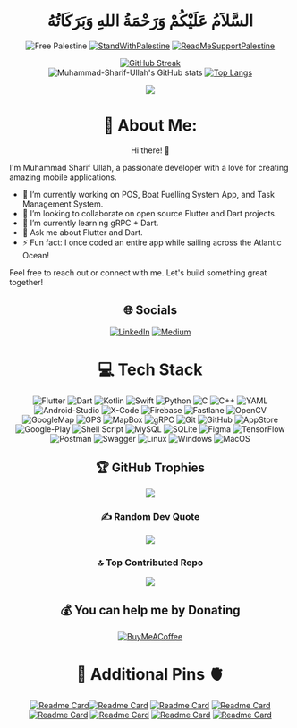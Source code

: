 <h1 align=center> السَّلاَمُ عَلَيْكُمْ وَرَحْمَةُ اللهِ وَبَرَكَاتُهُ </h1>

<div align=center> 
 
![Free Palestine](https://img.shields.io/badge/FreePalestine-%F0%9F%87%B5%F0%9F%87%B8%20Tech_For_Palestine-D83838?labelColor=01B861&color=D83838&link=https%3A%2F%2Ftechforpalestine.org%2Flearn-more)
[![StandWithPalestine](https://raw.githubusercontent.com/Safouene1/support-palestine-banner/master/StandWithPalestine.svg)](https://techforpalestine.org/learn-more)
 [![ReadMeSupportPalestine](https://raw.githubusercontent.com/Safouene1/support-palestine-banner/master/banner-support.svg)](https://github.com/Safouene1/support-palestine-banner)
 
 [![GitHub Streak](https://streak-stats.demolab.com/?user=Muhammad-Sharif-Ullah&theme=vision-friendly-dark&card_width=800)](https://github.com/Muhammad-Sharif-Ullah?tab=repositories)             
![Muhammad-Sharif-Ullah's GitHub stats](https://github-readme-stats.vercel.app/api?username=Muhammad-Sharif-Ullah&show_icons=true&count_private=true&theme=codeSTACKr&card_width=800&show=reviews,discussions_started,discussions_answered,prs_merged,prs_merged_percentage)
 [![Top Langs](https://github-readme-stats.vercel.app/api/top-langs/?username=Muhammad-Sharif-Ullah&layout=donut&theme=vision-friendly-dark&card_width=750)](https://github.com/Muhammad-Sharif-Ullah?tab=repositories)
 
 [![](https://visitcount.itsvg.in/api?id=Muhammad-Sharif-Ullah&icon=0&color=3)](https://visitcount.itsvg.in)


# 💫 About Me:
Hi there! 👋
<div align=left> 
I'm Muhammad Sharif Ullah, a passionate developer with a love for creating amazing mobile applications.

- 🔭 I’m currently working on POS, Boat Fuelling System App, and Task Management System.
- 👯 I’m looking to collaborate on open source Flutter and Dart projects.
- 🌱 I’m currently learning gRPC + Dart.
- 💬 Ask me about Flutter and Dart.
- ⚡ Fun fact: I once coded an entire app while sailing across the Atlantic Ocean!

Feel free to reach out or connect with me. Let's build something great together!
</div> 

## 🌐 Socials
[![LinkedIn](https://img.shields.io/badge/LinkedIn-%230077B5.svg?logo=linkedin&logoColor=white)](https://linkedin.com/in/https://www.linkedin.com/in/md-sharif-ullah) [![Medium](https://img.shields.io/badge/Medium-12100E?logo=medium&logoColor=white)](https://medium.com/@https://medium.com/@sharif.dev.bd) 

# 💻 Tech Stack
![Flutter](https://img.shields.io/badge/Flutter-%2302569B.svg?style=flat&logo=Flutter&logoColor=white) ![Dart](https://img.shields.io/badge/dart-%230175C2.svg?style=flat&logo=dart&logoColor=white) ![Kotlin](https://img.shields.io/badge/kotlin-%237F52FF.svg?style=flat&logo=kotlin&logoColor=white) ![Swift](https://img.shields.io/badge/swift-F54A2A?style=flat&logo=swift&logoColor=white) ![Python](https://img.shields.io/badge/python-3670A0?style=flat&logo=python&logoColor=ffdd54) ![C](https://img.shields.io/badge/c-%2300599C.svg?style=flat&logo=c&logoColor=white) ![C++](https://img.shields.io/badge/c++-%2300599C.svg?style=flat&logo=c%2B%2B&logoColor=white) ![YAML](https://img.shields.io/badge/yaml-%23ffffff.svg?style=flat&logo=yaml&logoColor=151515) ![Android-Studio](https://img.shields.io/badge/Android-Studio-3670A0?style=flat&logo=Android-Studio&logoColor=ffdd54) ![X-Code](https://img.shields.io/badge/XCode-3670A0?style=flat&logo=XCode&logoColor=ffdd54) ![Firebase](https://img.shields.io/badge/firebase-a08021?style=flat&logo=firebase&logoColor=ffcd34) ![Fastlane](https://img.shields.io/badge/Fastlane-a08021?style=flat&logo=Fastlane&logoColor=ffcd34) ![OpenCV](https://img.shields.io/badge/opencv-%23white.svg?style=flat&logo=opencv&logoColor=white) ![GoogleMap](https://img.shields.io/badge/GgoogleMap-%23fbbc04.svg?style=flat&logo=Google-Maps&logoColor=1a73e8)  ![GPS](https://img.shields.io/badge/gps-%23fbbc04.svg?style=flat&logo=gps&logoColor=1a73e8) ![MapBox](https://img.shields.io/badge/Mapbox-%23black.svg?style=flat&logo=Mapbox&logoColor=black) ![gRPC](https://img.shields.io/badge/gRPC-%23white.svg?style=flat&logo=gRPC&logoColor=white) ![Git](https://img.shields.io/badge/git-%23F05033.svg?style=flat&logo=git&logoColor=white) ![GitHub](https://img.shields.io/badge/github-%23121011.svg?style=flat&logo=github&logoColor=white) ![AppStore](https://img.shields.io/badge/AppStore-%23121011.svg?style=flat&logo=AppStore&logoColor=white)  ![Google-Play](https://img.shields.io/badge/GooglePlay-%23121011.svg?style=flat&logo=Google-Play&logoColor=blue) ![Shell Script](https://img.shields.io/badge/shell_script-%23121011.svg?style=flat&logo=gnu-bash&logoColor=white) ![MySQL](https://img.shields.io/badge/mysql-4479A1.svg?style=flat&logo=mysql&logoColor=white) ![SQLite](https://img.shields.io/badge/sqlite-%2307405e.svg?style=flat&logo=sqlite&logoColor=white) ![Figma](https://img.shields.io/badge/Figma-a08021?style=flat&logo=Figma&logoColor=ffcd34) ![TensorFlow](https://img.shields.io/badge/TensorFlow-%23FF6F00.svg?style=flat&logo=TensorFlow&logoColor=white) ![Postman](https://img.shields.io/badge/Postman-FF6C37?style=flat&logo=postman&logoColor=white) ![Swagger](https://img.shields.io/badge/-Swagger-%23Clojure?style=flat&logo=swagger&logoColor=white) ![Linux](https://img.shields.io/badge/-Linux-%23Clojure?style=flat&logo=Linux&logoColor=white) ![Windows](https://img.shields.io/badge/-Windows-%23Clojure?style=flat&logo=Windows&logoColor=white) ![MacOS](https://img.shields.io/badge/-MacOS-%23Clojure?style=flat&logo=MacOS&logoColor=white)


## 🏆 GitHub Trophies
![](https://github-profile-trophy.vercel.app/?username=Muhammad-Sharif-Ullah&theme=radical&no-frame=false&no-bg=false&margin-w=4)

### ✍️ Random Dev Quote
![](https://quotes-github-readme.vercel.app/api?type=horizontal&theme=radical)

### 🔝 Top Contributed Repo
![](https://github-contributor-stats.vercel.app/api?username=Muhammad-Sharif-Ullah&limit=5&theme=radical&combine_all_yearly_contributions=true)


  ## 💰 You can help me by Donating
  [![BuyMeACoffee](https://img.shields.io/badge/Buy%20Me%20a%20Coffee-ffdd00?style=for-the-badge&logo=buy-me-a-coffee&logoColor=black)](https://www.buymeacoffee.com/sharifdev) 

<h1 align=center>🧠 Additional Pins 🫀</h1>

[![Readme Card](https://github-readme-stats.vercel.app/api/pin/?username=Muhammad-Sharif-Ullah&theme=vision-friendly-dark&repo=Flutter-Football-Live-Score-App)](https://github.com/Muhammad-Sharif-Ullah/Flutter-Football-Live-Score-App)[![Readme Card](https://github-readme-stats.vercel.app/api/pin/?username=Muhammad-Sharif-Ullah&theme=codeSTACKr&repo=flutter_ar)](https://github.com/Muhammad-Sharif-Ullah/flutter_ar)
[![Readme Card](https://github-readme-stats.vercel.app/api/pin/?username=Muhammad-Sharif-Ullah&theme=codeSTACKr&repo=Online-Judge-Problems)](https://github.com/Muhammad-Sharif-Ullah/Online-Judge-Problems)
[![Readme Card](https://github-readme-stats.vercel.app/api/pin/?username=Muhammad-Sharif-Ullah&theme=codeSTACKr&repo=eshop)](https://github.com/Muhammad-Sharif-Ullah/eshop)
[![Readme Card](https://github-readme-stats.vercel.app/api/pin/?username=Muhammad-Sharif-Ullah&theme=codeSTACKr&repo=food_delivery)](https://github.com/Muhammad-Sharif-Ullah/food_delivery)
[![Readme Card](https://github-readme-stats.vercel.app/api/pin/?username=Muhammad-Sharif-Ullah&theme=codeSTACKr&repo=letterboxd)](https://github.com/Muhammad-Sharif-Ullah/letterboxd)
[![Readme Card](https://github-readme-stats.vercel.app/api/pin/?username=Muhammad-Sharif-Ullah&theme=codeSTACKr&repo=grpc_project)](https://github.com/Muhammad-Sharif-Ullah/grpc_project)
[![Readme Card](https://github-readme-stats.vercel.app/api/pin/?username=Muhammad-Sharif-Ullah&repo=Flutter-Interview&theme=vision-friendly-dark)](https://github.com/Muhammad-Sharif-Ullah/Flutter-Interview)
<div align=center> 

